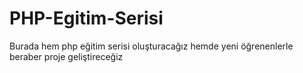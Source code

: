 # PHP-Egitim-Serisi
Burada hem php eğitim serisi oluşturacağız hemde yeni öğrenenlerle beraber proje geliştireceğiz
